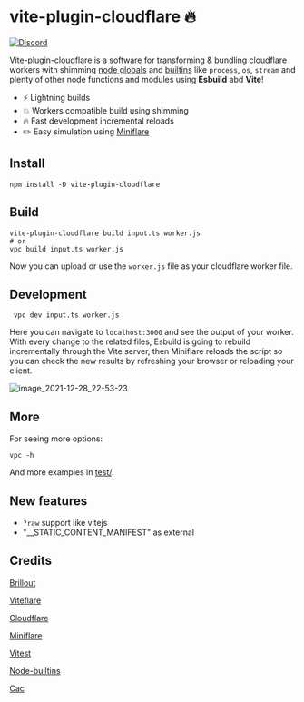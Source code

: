 # vite-plugin-cloudflare 🔥

[![Discord](https://img.shields.io/discord/815937377888632913.svg?label=&logo=discord&logoColor=ffffff&color=7389D8&labelColor=6A7EC2)](https://discord.gg/Rhg9cEghMF)

Vite-plugin-cloudflare is a software for transforming & bundling cloudflare workers with shimming [node globals](https://github.com/calvinmetcalf/rollup-plugin-node-globals) and [builtins](https://github.com/calvinmetcalf/rollup-plugin-node-builtins/)  like `process`, `os`, `stream` and plenty of other node functions and modules using **Esbuild** abd **Vite**!

- ⚡ Lightning builds
- 💥 Workers compatible build using shimming
- 🔥 Fast development incremental reloads
- ✏️ Easy simulation using [Miniflare](https://miniflare.dev/) 

## Install
```
npm install -D vite-plugin-cloudflare
```
 
 ## Build
 ```
 vite-plugin-cloudflare build input.ts worker.js 
 # or 
 vpc build input.ts worker.js 
 ```
 Now you can upload or use the `worker.js` file as your cloudflare worker file.
 
 ## Development
 ```
  vpc dev input.ts worker.js 
 ```

Here you can navigate to `localhost:3000` and see the output of your worker. With every change to the related files, Esbuild is going to rebuild incrementally through the Vite server, then Miniflare reloads the script so you can check the new results by refreshing your browser or reloading your client.

![image_2021-12-28_22-53-23](https://user-images.githubusercontent.com/37929992/147600217-e2d632cb-78d1-45d8-86cc-081fee8e8f64.png)

## More
For seeing more options:
```
vpc -h
```
And more examples in [test/](https://github.com/Aslemammad/vite-plugin-cloudflare/tree/main/test).

## New features

- `?raw` support like vitejs
- "__STATIC_CONTENT_MANIFEST" as external

## Credits
[Brillout](https://github.com/brillout/)

[Viteflare](https://github.com/alloc/viteflare)

[Cloudflare](https://workers.cloudflare.com/)

[Miniflare](http://miniflare.dev/)

[Vitest](https://github.com/vitest-dev/vitest)

[Node-builtins](https://github.com/calvinmetcalf/rollup-plugin-node-builtins)

[Cac](https://www.npmjs.com/package/cac#display-help-message-and-version)
